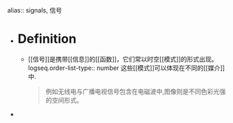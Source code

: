 alias:: signals, 信号

- # Definition
	- [[信号]]是携带[[信息]]的[[函数]]，它们常以时空[[模式]]的形式出现。
	  logseq.order-list-type:: number
	  这些[[模式]]可以体现在不同的[[媒介]]中.
	  > 例如无线电与广播电视信号包含在电磁波中,图像则是不同色彩光强的空间形式。
-